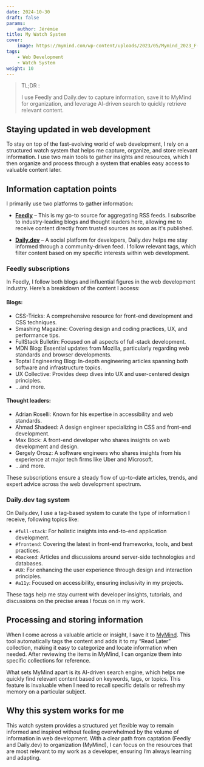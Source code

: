 ```yaml
---
date: 2024-10-30
draft: false
params:
    author: Jérémie
title: My Watch System
cover:
    image: https://mymind.com/wp-content/uploads/2023/05/Mymind_2023_F-1024x538.jpg
tags:
    - Web Development
    - Watch System
weight: 10
---
```


> TL;DR :
>
> I use Feedly and Daily.dev to capture information, save it to MyMind for organization, and leverage AI-driven search to quickly retrieve relevant content.

## Staying updated in web development

To stay on top of the fast-evolving world of web development, I rely on a structured watch system that helps me capture, organize, and store relevant information. I use two main tools to gather insights and resources, which I then organize and process through a system that enables easy access to valuable content later.

## Information captation points

I primarily use two platforms to gather information:

-   **[Feedly](https://feedly.com/)** – This is my go-to source for aggregating RSS feeds. I subscribe to industry-leading blogs and thought leaders here, allowing me to receive content directly from trusted sources as soon as it's published.

-   **[Daily.dev](https://app.daily.dev/)** – A social platform for developers, Daily.dev helps me stay informed through a community-driven feed. I follow relevant tags, which filter content based on my specific interests within web development.

### Feedly subscriptions

In Feedly, I follow both blogs and influential figures in the web development industry. Here’s a breakdown of the content I access:

#### Blogs:

-   CSS-Tricks: A comprehensive resource for front-end development and CSS techniques.
-   Smashing Magazine: Covering design and coding practices, UX, and performance tips.
-   FullStack Bulletin: Focused on all aspects of full-stack development.
-   MDN Blog: Essential updates from Mozilla, particularly regarding web standards and browser developments.
-   Toptal Engineering Blog: In-depth engineering articles spanning both software and infrastructure topics.
-   UX Collective: Provides deep dives into UX and user-centered design principles.
-   ...and more.

#### Thought leaders:

-   Adrian Roselli: Known for his expertise in accessibility and web standards.
-   Ahmad Shadeed: A design engineer specializing in CSS and front-end development.
-   Max Böck: A front-end developer who shares insights on web development and design.
-   Gergely Orosz: A software engineers who shares insights from his experience at major tech firms like Uber and Microsoft.
-   ...and more.

These subscriptions ensure a steady flow of up-to-date articles, trends, and expert advice across the web development spectrum.

### Daily.dev tag system

On Daily.dev, I use a tag-based system to curate the type of information I receive, following topics like:

-   `#full-stack`: For holistic insights into end-to-end application development.
-   `#frontend`: Covering the latest in front-end frameworks, tools, and best practices.
-   `#backend`: Articles and discussions around server-side technologies and databases.
-   `#UX`: For enhancing the user experience through design and interaction principles.
-   `#a11y`: Focused on accessibility, ensuring inclusivity in my projects.

These tags help me stay current with developer insights, tutorials, and discussions on the precise areas I focus on in my work.

## Processing and storing information

When I come across a valuable article or insight, I save it to [MyMind](https://mymind.com/). This tool automatically tags the content and adds it to my “Read Later” collection, making it easy to categorize and locate information when needed. After reviewing the items in MyMind, I can organize them into specific collections for reference.

What sets MyMind apart is its AI-driven search engine, which helps me quickly find relevant content based on keywords, tags, or topics. This feature is invaluable when I need to recall specific details or refresh my memory on a particular subject.

## Why this system works for me

This watch system provides a structured yet flexible way to remain informed and inspired without feeling overwhelmed by the volume of information in web development. With a clear path from captation (Feedly and Daily.dev) to organization (MyMind), I can focus on the resources that are most relevant to my work as a developer, ensuring I’m always learning and adapting.
